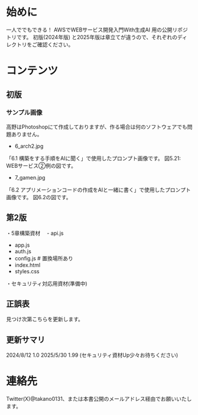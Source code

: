 # 始めに

一人ででもできる！ AWSでWEBサービス開発入門With生成AI 用の公開リポジトリです。
初版(2024年版) と2025年版は章立てが違うので、それぞれのディレクトリをご確認ください。

# コンテンツ

## 初版

### サンプル画像

高野はPhotoshopにて作成しておりますが、作る場合は何のソフトウェアでも問題ありません。

- 6_arch2.jpg

「6.1 構築をする手順をAIに聞く」で使用したプロンプト画像です。
図5.21: WEBサービス②例の図です。

- 7_gamen.jpg

「6.2 アプリメーションコードの作成をAIと一緒に書く」で使用したプロンプト画像です。
図6.2の図です。

## 第2版

・5章構築資材
　- api.js
  - app.js
  - auth.js 
  - config.js # 置換場所あり
  - index.html
  - styles.css

・セキュリティ対応用資材(準備中)


## 正誤表

見つけ次第こちらを更新します。

## 更新サマリ

2024/8/12 1.0
2025/5/30 1.99 (セキュリティ資材Up少々お待ちください)

# 連絡先

Twitter(X)@takano0131、または本書公開のメールアドレス経由でお願いいたします。
